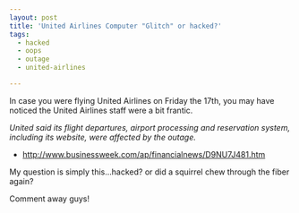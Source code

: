 ```yaml
---
layout: post
title: 'United Airlines Computer "Glitch" or hacked?'
tags:
  - hacked
  - oops
  - outage
  - united-airlines

---
```


In case you were flying United Airlines on Friday the 17th, you may have noticed the United Airlines staff were a bit frantic.

<cite title="Business Week" lang="English">United said its flight departures, airport processing and reservation system, including its website, were affected by the outage.
</cite>

- http://www.businessweek.com/ap/financialnews/D9NU7J481.htm

My question is simply this...hacked? or did a squirrel chew through the fiber again?

Comment away guys!
